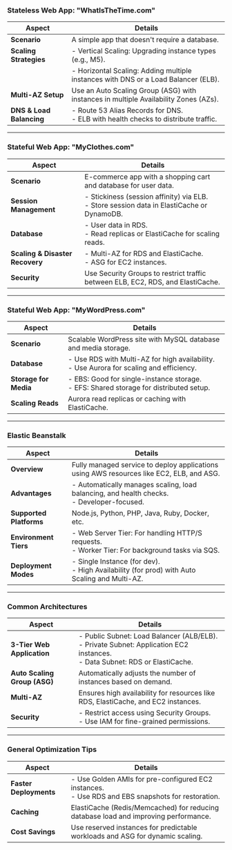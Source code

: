 
### **Stateless Web App: "WhatIsTheTime.com"**

| **Aspect**                     | **Details**                                                                                 |
|--------------------------------|---------------------------------------------------------------------------------------------|
| **Scenario**                   | A simple app that doesn't require a database.                                              |
| **Scaling Strategies**         | - Vertical Scaling: Upgrading instance types (e.g., M5).                                   |
|                                | - Horizontal Scaling: Adding multiple instances with DNS or a Load Balancer (ELB).         |
| **Multi-AZ Setup**             | Use an Auto Scaling Group (ASG) with instances in multiple Availability Zones (AZs).        |
| **DNS & Load Balancing**       | - Route 53 Alias Records for DNS.<br>- ELB with health checks to distribute traffic.       |

---

### **Stateful Web App: "MyClothes.com"**

| **Aspect**                     | **Details**                                                                                 |
|--------------------------------|---------------------------------------------------------------------------------------------|
| **Scenario**                   | E-commerce app with a shopping cart and database for user data.                            |
| **Session Management**         | - Stickiness (session affinity) via ELB.<br>- Store session data in ElastiCache or DynamoDB.|
| **Database**                   | - User data in RDS.<br>- Read replicas or ElastiCache for scaling reads.                   |
| **Scaling & Disaster Recovery**| - Multi-AZ for RDS and ElastiCache.<br>- ASG for EC2 instances.                            |
| **Security**                   | Use Security Groups to restrict traffic between ELB, EC2, RDS, and ElastiCache.            |

---

### **Stateful Web App: "MyWordPress.com"**

| **Aspect**                     | **Details**                                                                                 |
|--------------------------------|---------------------------------------------------------------------------------------------|
| **Scenario**                   | Scalable WordPress site with MySQL database and media storage.                             |
| **Database**                   | - Use RDS with Multi-AZ for high availability.<br>- Use Aurora for scaling and efficiency.  |
| **Storage for Media**          | - EBS: Good for single-instance storage.<br>- EFS: Shared storage for distributed setup.    |
| **Scaling Reads**              | Aurora read replicas or caching with ElastiCache.                                          |

---

### **Elastic Beanstalk**

| **Aspect**                     | **Details**                                                                                 |
|--------------------------------|---------------------------------------------------------------------------------------------|
| **Overview**                   | Fully managed service to deploy applications using AWS resources like EC2, ELB, and ASG.   |
| **Advantages**                 | - Automatically manages scaling, load balancing, and health checks.<br>- Developer-focused.|
| **Supported Platforms**        | Node.js, Python, PHP, Java, Ruby, Docker, etc.                                             |
| **Environment Tiers**          | - Web Server Tier: For handling HTTP/S requests.<br>- Worker Tier: For background tasks via SQS. |
| **Deployment Modes**           | - Single Instance (for dev).<br>- High Availability (for prod) with Auto Scaling and Multi-AZ.|

---

### **Common Architectures**

| **Aspect**                     | **Details**                                                                                 |
|--------------------------------|---------------------------------------------------------------------------------------------|
| **3-Tier Web Application**     | - Public Subnet: Load Balancer (ALB/ELB).<br>- Private Subnet: Application EC2 instances.<br>- Data Subnet: RDS or ElastiCache. |
| **Auto Scaling Group (ASG)**   | Automatically adjusts the number of instances based on demand.                             |
| **Multi-AZ**                   | Ensures high availability for resources like RDS, ElastiCache, and EC2 instances.          |
| **Security**                   | - Restrict access using Security Groups.<br>- Use IAM for fine-grained permissions.        |

---

### **General Optimization Tips**

| **Aspect**                     | **Details**                                                                                 |
|--------------------------------|---------------------------------------------------------------------------------------------|
| **Faster Deployments**         | - Use Golden AMIs for pre-configured EC2 instances.<br>- Use RDS and EBS snapshots for restoration. |
| **Caching**                    | ElastiCache (Redis/Memcached) for reducing database load and improving performance.         |
| **Cost Savings**               | Use reserved instances for predictable workloads and ASG for dynamic scaling.              |
